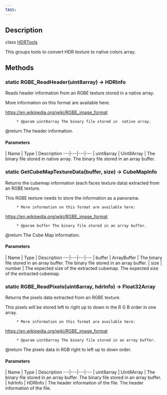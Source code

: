 ```yaml
---
TAGS:
---
```

## Description

class [HDRTools](/classes/2.5/HDRTools)

This groups tools to convert HDR texture to native colors array.

## Methods

### static RGBE_ReadHeader(uint8array) &rarr; HDRInfo

Reads header information from an RGBE texture stored in a native array.

More information on this format are available here:

https://en.wikipedia.org/wiki/RGBE_image_format

         * @param uint8array The binary file stored in  native array.

@return The header information.

#### Parameters
 | Name | Type | Description
---|---|---|---
 | uint8array | Uint8Array |  The binary file stored in  native array.  The binary file stored in an array buffer.

### static GetCubeMapTextureData(buffer, size) &rarr; CubeMapInfo

Returns the cubemap information (each faces texture data) extracted from an RGBE texture.

This RGBE texture needs to store the information as a panorama.

         * More information on this format are available here:

https://en.wikipedia.org/wiki/RGBE_image_format

         * @param buffer The binary file stored in an array buffer.

@return The Cube Map information.

#### Parameters
 | Name | Type | Description
---|---|---|---
 | buffer | ArrayBuffer |  The binary file stored in an array buffer.  The binary file stored in an array buffer.
 | size | number |  The expected size of the extracted cubemap.  The expected size of the extracted cubemap.
### static RGBE_ReadPixels(uint8array, hdrInfo) &rarr; Float32Array

Returns the pixels data extracted from an RGBE texture.

This pixels will be stored left to right up to down in the R G B order in one array.

         * More information on this format are available here:

https://en.wikipedia.org/wiki/RGBE_image_format

         * @param uint8array The binary file stored in an array buffer.

@return The pixels data in RGB right to left up to down order.

#### Parameters
 | Name | Type | Description
---|---|---|---
 | uint8array | Uint8Array |  The binary file stored in an array buffer.  The binary file stored in an array buffer.
 | hdrInfo | HDRInfo |  The header information of the file.  The header information of the file.
